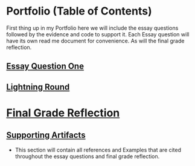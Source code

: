# Portfolio (Table of Contents)
First thing up in my Portfolio here we will include the essay questions followed by the evidence and code to support it. Each Essay question will have its own read me document for convenience. As will the final grade reflection.
## [Essay Question One](https://github.com/JADunivan5/Portfolio/blob/main/Essay%20Question%20One.md) 

## [Lightning Round](https://github.com/JADunivan5/Portfolio/blob/main/Lightning%20Round.md)

# [Final Grade Reflection](https://github.com/JADunivan5/Portfolio/blob/main/Final%20Grade%20Reflection.Md)

## [Supporting Artifacts](https://github.com/JADunivan5/Portfolio/blob/main/Supporting%20Artifacts.Md)
- This section will contain all references and Examples that are cited throughout the essay questions and final grade reflection.
